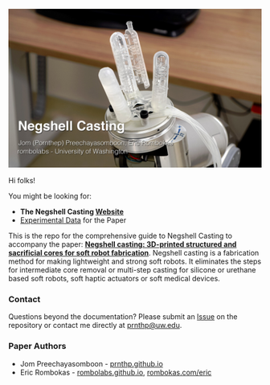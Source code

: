 ![Three Finger Gripper](docs/images/tripodHeroText.jpg)

Hi folks!

You might be looking for:
- **The Negshell Casting [Website](//prnthp.github.io/negshell/)**
- [Experimental Data](ExperimentalData.zip) for the Paper

This is the repo for the comprehensive guide to Negshell Casting to accompany the paper: [**Negshell casting: 3D-printed structured and sacrificial cores for soft robot fabrication**](//collections.plos.org/s/soft-robotics). Negshell casting is a fabrication method for making lightweight and strong soft robots. It eliminates the steps for intermediate core removal or multi-step casting for silicone or urethane based soft robots, soft haptic actuators or soft medical devices.

### Contact

Questions beyond the documentation? Please submit an [Issue](//github.com/prnthp/negshell/issues) on the repository or contact me directly at [prnthp@uw.edu](mailto:prnthp@uw.edu).

### Paper Authors
- Jom Preechayasomboon - [prnthp.github.io](//prnthp.github.io)
- Eric Rombokas - [rombolabs.github.io](//rombolabs.github.io), [rombokas.com/eric](//rombokas.com/eric)
